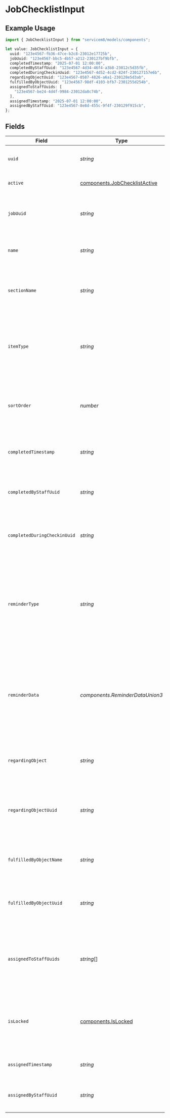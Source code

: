 # JobChecklistInput

## Example Usage

```typescript
import { JobChecklistInput } from "servicem8/models/components";

let value: JobChecklistInput = {
  uuid: "123e4567-fb36-47ce-b2c8-23012e17725b",
  jobUuid: "123e4567-bbc5-4b57-a212-230127bf9bfb",
  completedTimestamp: "2025-07-01 12:00:00",
  completedByStaffUuid: "123e4567-4d34-46f4-a3b8-23012c5d35fb",
  completedDuringCheckinUuid: "123e4567-4d52-4cd2-824f-230127157e6b",
  regardingObjectUuid: "123e4567-0587-4826-a6a1-230128e5d3ab",
  fulfilledByObjectUuid: "123e4567-98df-4103-bfb7-2301255d254b",
  assignedToStaffUuids: [
    "123e4567-be24-4d4f-9984-23012da8c74b",
  ],
  assignedTimestamp: "2025-07-01 12:00:00",
  assignedByStaffUuid: "123e4567-8e8d-455c-9f4f-230129f915cb",
};
```

## Fields

| Field                                                                                                                                                                                                                                                                                  | Type                                                                                                                                                                                                                                                                                   | Required                                                                                                                                                                                                                                                                               | Description                                                                                                                                                                                                                                                                            | Example                                                                                                                                                                                                                                                                                |
| -------------------------------------------------------------------------------------------------------------------------------------------------------------------------------------------------------------------------------------------------------------------------------------- | -------------------------------------------------------------------------------------------------------------------------------------------------------------------------------------------------------------------------------------------------------------------------------------- | -------------------------------------------------------------------------------------------------------------------------------------------------------------------------------------------------------------------------------------------------------------------------------------- | -------------------------------------------------------------------------------------------------------------------------------------------------------------------------------------------------------------------------------------------------------------------------------------- | -------------------------------------------------------------------------------------------------------------------------------------------------------------------------------------------------------------------------------------------------------------------------------------- |
| `uuid`                                                                                                                                                                                                                                                                                 | *string*                                                                                                                                                                                                                                                                               | :heavy_minus_sign:                                                                                                                                                                                                                                                                     | Unique identifier for this record                                                                                                                                                                                                                                                      | 123e4567-fb36-47ce-b2c8-23012e17725b                                                                                                                                                                                                                                                   |
| `active`                                                                                                                                                                                                                                                                               | [components.JobChecklistActive](../../models/components/jobchecklistactive.md)                                                                                                                                                                                                         | :heavy_minus_sign:                                                                                                                                                                                                                                                                     | Record active/deleted flag.  Valid values are [0,1]                                                                                                                                                                                                                                    |                                                                                                                                                                                                                                                                                        |
| `jobUuid`                                                                                                                                                                                                                                                                              | *string*                                                                                                                                                                                                                                                                               | :heavy_minus_sign:                                                                                                                                                                                                                                                                     | UUID of the job this checklist item belongs to. This links the checklist item to a specific job in the system.                                                                                                                                                                         | 123e4567-bbc5-4b57-a212-230127bf9bfb                                                                                                                                                                                                                                                   |
| `name`                                                                                                                                                                                                                                                                                 | *string*                                                                                                                                                                                                                                                                               | :heavy_minus_sign:                                                                                                                                                                                                                                                                     | The name or description of the checklist item. This is displayed to users in the mobile app and web interface.                                                                                                                                                                         |                                                                                                                                                                                                                                                                                        |
| `sectionName`                                                                                                                                                                                                                                                                          | *string*                                                                                                                                                                                                                                                                               | :heavy_minus_sign:                                                                                                                                                                                                                                                                     | The section or category name under which this checklist item is grouped. This helps organize related checklist items together.                                                                                                                                                         |                                                                                                                                                                                                                                                                                        |
| `itemType`                                                                                                                                                                                                                                                                             | *string*                                                                                                                                                                                                                                                                               | :heavy_minus_sign:                                                                                                                                                                                                                                                                     | The type of checklist item. Valid values are: 'Todo', 'Asset', 'Photo', 'Form', and 'Document'. Defaults to 'Todo' if not specified. This determines the functionality and appearance of the checklist item.                                                                           |                                                                                                                                                                                                                                                                                        |
| `sortOrder`                                                                                                                                                                                                                                                                            | *number*                                                                                                                                                                                                                                                                               | :heavy_minus_sign:                                                                                                                                                                                                                                                                     | A numeric value determining the order in which checklist items appear in the user interface. Lower values appear first. Used to customize the display sequence of items.                                                                                                               |                                                                                                                                                                                                                                                                                        |
| `completedTimestamp`                                                                                                                                                                                                                                                                   | *string*                                                                                                                                                                                                                                                                               | :heavy_minus_sign:                                                                                                                                                                                                                                                                     | The date and time when the checklist item was marked as completed. Empty or '0000-00-00 00:00:00' indicates the item is not completed.                                                                                                                                                 | 2025-07-01 12:00:00                                                                                                                                                                                                                                                                    |
| `completedByStaffUuid`                                                                                                                                                                                                                                                                 | *string*                                                                                                                                                                                                                                                                               | :heavy_minus_sign:                                                                                                                                                                                                                                                                     | UUID of the staff member who completed this checklist item. References a Staff object. Empty if the item is not completed.                                                                                                                                                             | 123e4567-4d34-46f4-a3b8-23012c5d35fb                                                                                                                                                                                                                                                   |
| `completedDuringCheckinUuid`                                                                                                                                                                                                                                                           | *string*                                                                                                                                                                                                                                                                               | :heavy_minus_sign:                                                                                                                                                                                                                                                                     | UUID of the job check-in during which this checklist item was completed. This links the checklist completion to a specific check-in event in the job history.                                                                                                                          | 123e4567-4d52-4cd2-824f-230127157e6b                                                                                                                                                                                                                                                   |
| `reminderType`                                                                                                                                                                                                                                                                         | *string*                                                                                                                                                                                                                                                                               | :heavy_minus_sign:                                                                                                                                                                                                                                                                     | The type of reminder associated with this checklist item. Valid values are: '' (no reminder), 'CHECK_IN', 'NAVIGATE', 'CHECK_OUT', 'ABSOLUTE_DATETIME', or 'RELATIVE_DATETIME'. Determines when the system will remind users about this checklist item.                                |                                                                                                                                                                                                                                                                                        |
| `reminderData`                                                                                                                                                                                                                                                                         | *components.ReminderDataUnion3*                                                                                                                                                                                                                                                        | :heavy_minus_sign:                                                                                                                                                                                                                                                                     | JSON data containing additional information for the reminder. Format depends on the reminder_type. For ABSOLUTE_DATETIME, includes 'absoluteDateTime'. For RELATIVE_DATETIME, includes 'relativeDateTime' with 'baseDate', 'unit', and 'quantity'. Exposed via API as 'reminder_data'. |                                                                                                                                                                                                                                                                                        |
| `regardingObject`                                                                                                                                                                                                                                                                      | *string*                                                                                                                                                                                                                                                                               | :heavy_minus_sign:                                                                                                                                                                                                                                                                     | The type of object which this checklist item is related to. For example, for Form checklists, this will be 'Form'.                                                                                                                                                                     |                                                                                                                                                                                                                                                                                        |
| `regardingObjectUuid`                                                                                                                                                                                                                                                                  | *string*                                                                                                                                                                                                                                                                               | :heavy_minus_sign:                                                                                                                                                                                                                                                                     | The UUID of the object which this checklists item is related to. For example, for Form checklists, this is the UUID of the Form that must be completed to complete the checklist item.                                                                                                 | 123e4567-0587-4826-a6a1-230128e5d3ab                                                                                                                                                                                                                                                   |
| `fulfilledByObjectName`                                                                                                                                                                                                                                                                | *string*                                                                                                                                                                                                                                                                               | :heavy_minus_sign:                                                                                                                                                                                                                                                                     | The type of object which completes this checklist item. For example, for Form checklists, this will be 'FormResponse'.                                                                                                                                                                 |                                                                                                                                                                                                                                                                                        |
| `fulfilledByObjectUuid`                                                                                                                                                                                                                                                                | *string*                                                                                                                                                                                                                                                                               | :heavy_minus_sign:                                                                                                                                                                                                                                                                     | The UUID of the object which completes this checklist item. For example, for Form checklists, this references the UUID of a FormResponse record.                                                                                                                                       | 123e4567-98df-4103-bfb7-2301255d254b                                                                                                                                                                                                                                                   |
| `assignedToStaffUuids`                                                                                                                                                                                                                                                                 | *string*[]                                                                                                                                                                                                                                                                             | :heavy_minus_sign:                                                                                                                                                                                                                                                                     | JSON array of staff UUIDs to whom this checklist item is assigned. Determines which staff members are responsible for completing this checklist item. Currently limited to a maximum of 1 staff member.                                                                                | 123e4567-be24-4d4f-9984-23012da8c74b                                                                                                                                                                                                                                                   |
| `isLocked`                                                                                                                                                                                                                                                                             | [components.IsLocked](../../models/components/islocked.md)                                                                                                                                                                                                                             | :heavy_minus_sign:                                                                                                                                                                                                                                                                     | If this checklist item is locked (read-only) and cannot be modified. This is set by the system when the checklist item is created from a Task or Network Request. (Read only).  Valid values are [0,1]                                                                                 |                                                                                                                                                                                                                                                                                        |
| `assignedTimestamp`                                                                                                                                                                                                                                                                    | *string*                                                                                                                                                                                                                                                                               | :heavy_minus_sign:                                                                                                                                                                                                                                                                     | The timestamp when the checklist item was assigned to the staff member. (Read only)                                                                                                                                                                                                    | 2025-07-01 12:00:00                                                                                                                                                                                                                                                                    |
| `assignedByStaffUuid`                                                                                                                                                                                                                                                                  | *string*                                                                                                                                                                                                                                                                               | :heavy_minus_sign:                                                                                                                                                                                                                                                                     | The UUID of the staff member who assigned the checklist item to the staff member. (Read only)                                                                                                                                                                                          | 123e4567-8e8d-455c-9f4f-230129f915cb                                                                                                                                                                                                                                                   |